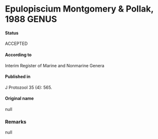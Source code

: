 Epulopiscium Montgomery & Pollak, 1988 GENUS
=======

#### Status
ACCEPTED

#### According to
Interim Register of Marine and Nonmarine Genera

#### Published in
J Protozool 35 (4): 565.

#### Original name
null

### Remarks
null